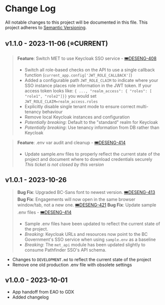 # Change Log

All notable changes to this project will be documented in this file. This project adheres to [Semantic Versioning](https://semver.org/).

## v1.1.0 - 2023-11-06 (⭐CURRENT)
> **Feature**: Switch MET to use Keycloak SSO service - [🎟️DESENG-408](https://apps.itsm.gov.bc.ca/jira/browse/DESENG-408)
> - Switch all role-based checks on the API to use a single callback function (`current_app.config['JWT_ROLE_CALLBACK']`) 
> - Added a configurable path `JWT_ROLE_CLAIM` to indicate where your SSO instance places role information in the JWT token. If your access token looks like:
> `{ ..., "realm_access": { "roles": [ "role1", "role2"]}}` you would set `JWT_ROLE_CLAIM=realm_access.roles`
> - Explicitly disable single tenant mode to ensure correct multi-tenancy behaviour
> - Remove local Keycloak instances and configuration
> - *Potentially breaking*: Default to the "standard" realm for Keycloak
> - *Potentially breaking*: Use tenancy information from DB rather than Keycloak

> **Feature**: .env var audit and cleanup - [🎟️DESENG-414](https://apps.itsm.gov.bc.ca/jira/browse/DESENG-414) 
> - Update sample.env files to properly reflect the current state of the project and document where to download credentials securely
> *This ticket is not closed by this version*


## v1.0.1 - 2023-10-26

> **Bug Fix**: Upgraded BC-Sans font to newest version. [🎟️DESENG-413](https://apps.itsm.gov.bc.ca/jira/browse/DESENG-413)
> **Bug Fix**: Engagements will now open in the same browser window/tab, not a new one. [🎟️DESENG-421](https://apps.itsm.gov.bc.ca/jira/browse/DESENG-421)
> **Bug Fix**: Update sample .env files - [🎟️DESENG-414](https://apps.itsm.gov.bc.ca/jira/browse/DESENG-414)
>- Sample .env files have been updated to reflect the current state of the project.
>- *Breaking*: Keycloak URLs and resources now point to the BC Government's SSO service when using `sample.env` as a baseline
>- *Breaking*: The `met_api` module has been updated slightly to consume Pathfinder SSO's API schema.

- Changes to `DEVELOPMENT.md` to reflect the current state of the project
- Remove one old production .env file with obsolete settings


## v1.0.0 - 2023-10-01

- App handoff from EAO to GDX
- Added changelog